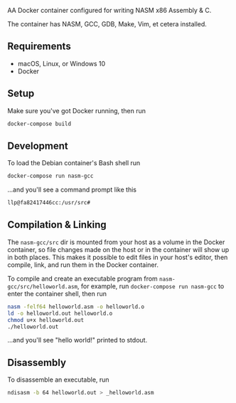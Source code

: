 AA Docker container configured for writing NASM x86 Assembly & C.

The container has NASM, GCC, GDB, Make, Vim, et cetera installed.

## Requirements

- macOS, Linux, or Windows 10
- Docker

## Setup

Make sure you've got Docker running, then run

```sh
docker-compose build
```

## Development

To load the Debian container's Bash shell run

```sh
docker-compose run nasm-gcc
```

...and you'll see a command prompt like this

```sh
llp@fa82417446cc:/usr/src#
```

## Compilation & Linking

The `nasm-gcc/src` dir is mounted from your host as a volume in the Docker
container, so file changes made on the host or in the container will show up
in both places. This makes it possible to edit files in your host's editor,
then compile, link, and run them in the Docker container.

To compile and create an executable program from `nasm-gcc/src/helloworld.asm`,
for example, run `docker-compose run nasm-gcc` to enter the container shell,
then run

```sh
nasm -felf64 helloworld.asm -o helloworld.o
ld -o helloworld.out helloworld.o
chmod u+x helloworld.out
./helloworld.out
```

...and you'll see "hello world!" printed to stdout.

## Disassembly

To disassemble an executable, run

```sh
ndisasm -b 64 helloworld.out > _helloworld.asm
```

